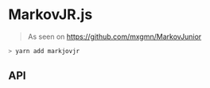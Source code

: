 # MarkovJR.js

> As seen on https://github.com/mxgmn/MarkovJunior

```sh
> yarn add markjovjr
```

## API
